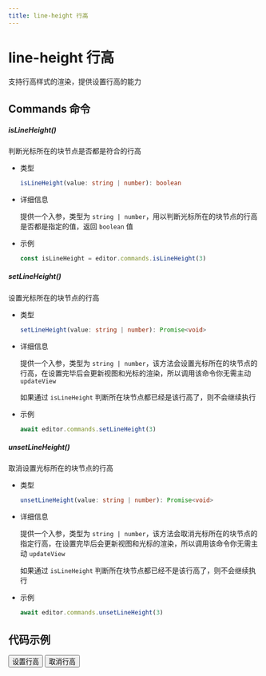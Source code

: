 ```yaml
---
title: line-height 行高
---
```


# line-height 行高

支持行高样式的渲染，提供设置行高的能力

## Commands 命令

##### isLineHeight()

判断光标所在的块节点是否都是符合的行高

- 类型

  ```ts
  isLineHeight(value: string | number): boolean
  ```

- 详细信息

  提供一个入参，类型为 `string | number`，用以判断光标所在的块节点的行高是否都是指定的值，返回 `boolean` 值

- 示例

  ```ts
  const isLineHeight = editor.commands.isLineHeight(3)
  ```

##### setLineHeight()

设置光标所在的块节点的行高

- 类型

  ```ts
  setLineHeight(value: string | number): Promise<void>
  ```

- 详细信息

  提供一个入参，类型为 `string | number`，该方法会设置光标所在的块节点的行高，在设置完毕后会更新视图和光标的渲染，所以调用该命令你无需主动 `updateView`

  如果通过 `isLineHeight` 判断所在块节点都已经是该行高了，则不会继续执行

- 示例

  ```ts
  await editor.commands.setLineHeight(3)
  ```

##### unsetLineHeight()

取消设置光标所在的块节点的行高

- 类型

  ```ts
  unsetLineHeight(value: string | number): Promise<void>
  ```

- 详细信息

  提供一个入参，类型为 `string | number`，该方法会取消光标所在的块节点的指定行高，在设置完毕后会更新视图和光标的渲染，所以调用该命令你无需主动 `updateView`

  如果通过 `isLineHeight` 判断所在块节点都已经不是该行高了，则不会继续执行

- 示例

  ```ts
  await editor.commands.unsetLineHeight(3)
  ```

## 代码示例

<div style="margin:0 0 10px 0">
  <button class="demo-button" @click="editor?.commands.setLineHeight('3')">设置行高</button>
   <button class="demo-button" @click="editor?.commands.unsetLineHeight('3')">取消行高</button>
</div>
<div ref="editorRef" style="width:100%;height:100px;"></div>

<script lang="ts" setup>
  import { useData } from 'vitepress'
  import { onMounted, watch, ref, onBeforeUnmount } from "vue"
  import { Editor } from "../../../lib/kaitify-core.es.js"

  const { isDark } = useData()
  const editorRef = ref<HtmlElement | undefined>()
  const editor = ref<Editor | undefined>()

  onMounted(async ()=>{
    editor.value = await Editor.configure({
      el: editorRef.value,
      value: '我是一段文本，我是一段文本，我是一段文本，我是一段文本，我是一段文本，我是一段文本，我是一段文本，我是一段文本',
      dark: isDark.value,
      placeholder:'请输入正文...'
    })
  })

  onBeforeUnmount(()=>{
    editor.value?.destroy()
  })

  watch(()=>isDark.value,newVal=>{
    if(editor.value){
        editor.value.setDark(isDark.value)
    }
  })
</script>
